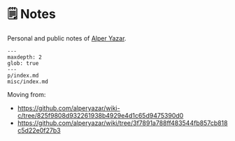 # 🗒️ Notes

Personal and public notes of [Alper Yazar](https://www.alperyazar.com/).

```{toctree}
---
maxdepth: 2
glob: true
---
p/index.md
misc/index.md
```

Moving from:

- <https://github.com/alperyazar/wiki-c/tree/825f9808d932261938b4929e4d1c65d9475390d0>
- <https://github.com/alperyazar/wiki/tree/3f7891a788ff483544fb857cb818c5d22e0f27b3>
